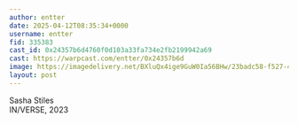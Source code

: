 ```yaml
---
author: entter
date: 2025-04-12T08:35:34+0000
username: entter
fid: 335383
cast_id: 0x24357b6d4760f0d103a33fa734e2fb2199942a69
cast: https://warpcast.com/entter/0x24357b6d
image: https://imagedelivery.net/BXluQx4ige9GuW0Ia56BHw/23badc58-f527-45e8-c898-a74ab0846c00/original
layout: post
---
```

Sasha Stiles  
IN/VERSE, 2023  

<img src='https://imagedelivery.net/BXluQx4ige9GuW0Ia56BHw/23badc58-f527-45e8-c898-a74ab0846c00/original' alt='' referrerpolicy='no-referrer'/>